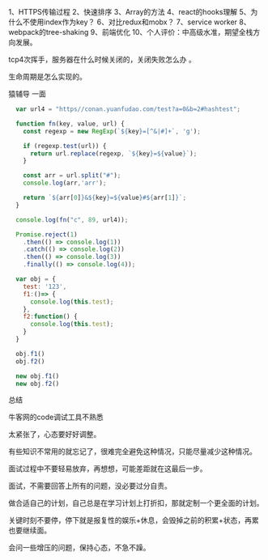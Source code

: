 1、HTTPS传输过程
2、快速排序
3、Array的方法
4、react的hooks理解
5、为什么不使用index作为key？ 
6、对比redux和mobx？ 
7、service worker
8、webpack的tree-shaking
9、前端优化
10、个人评价：中高级水准，期望全栈方向发展。 


tcp4次挥手，服务器在什么时候关闭的，关闭失败怎么办 。 

生命周期是怎么实现的。 



猿辅导
一面 
```js
  var url4 = "https//conan.yuanfudao.com/test?a=0&b=2#hashtest";

  function fn(key, value, url) {
    const regexp = new RegExp(`${key}=[^&|#]+`, 'g');

    if (regexp.test(url)) {
      return url.replace(regexp, `${key}=${value}`);
    }

    const arr = url.split("#"); 
    console.log(arr,'arr');

    return `${arr[0]}&${key}=${value}#${arr[1]}`;
  }

  console.log(fn("c", 89, url4));
```

```js
  Promise.reject(1)
    .then(() => console.log(1))
    .catch(() => console.log(2))
    .then(() => console.log(3))
    .finally(() => console.log(4));
```


```js
  var obj = {
    test: '123',
    f1:()=> {
      console.log(this.test);
    },
    f2:function() {
      console.log(this.test);
    }
  }

  obj.f1()
  obj.f2()

  new obj.f1()
  new obj.f2()
``` 


总结  

牛客网的code调试工具不熟悉

太紧张了，心态要好好调整。 

有些知识不常用的就忘记了，很难完全避免这种情况，只能尽量减少这种情况。

面试过程中不要轻易放弃，再想想，可能差距就在这最后一步。 

面试，不需要回答上所有的问题，没必要过分自责。 

做合适自己的计划，自己总是在学习计划上打折扣，那就定制一个更全面的计划。 

关键时刻不要停，停下就是报复性的娱乐+休息，会毁掉之前的积累+状态，再累也要继续面。 

会问一些增压的问题，保持心态，不急不躁。 